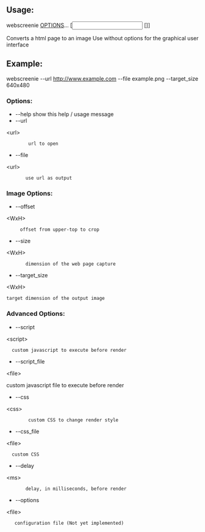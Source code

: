 ## Usage: ##
webscreenie [OPTIONS](OPTIONS.md)... [<input url> [<output file>]]

Converts a html page to an image
Use without options for the graphical user interface

## Example: ##
webscreenie --url http://www.example.com --file example.png --target\_size 640x480

### Options: ###
  * --help                 show this help / usage message
  * --url 

&lt;url&gt;

            url to open
  * --file 

&lt;url&gt;

           use url as output

### Image Options: ###
  * --offset 

&lt;WxH&gt;

         offset from upper-top to crop
  * --size 

&lt;WxH&gt;

           dimension of the web page capture
  * --target\_size 

&lt;WxH&gt;

    target dimension of the output image

### Advanced Options: ###
  * --script 

&lt;script&gt;

      custom javascript to execute before render
  * --script\_file 

&lt;file&gt;

   custom javascript file to execute before render
  * --css 

&lt;css&gt;

            custom CSS to change render style
  * --css\_file 

&lt;file&gt;

      custom CSS
  * --delay 

&lt;ms&gt;

           delay, in milliseconds, before render
  * --options 

&lt;file&gt;

       configuration file (Not yet implemented)